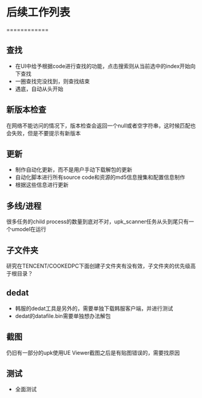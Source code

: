 # 后续工作列表
============
## 查找
* 在UI中给予根据code进行查找的功能，点击搜索则从当前选中的index开始向下查找
* 一圈查找完没找到，则查找结束
* 遇底，自动从头开始

## 新版本检查
在网络不能访问的情况下，版本检查会返回一个null或者空字符串，这时候匹配也会失败，但是不要提示有新版本

## 更新
* 制作自动化更新，而不是用户手动下载解包的更新
* 自动化脚本进行所有source code和资源的md5信息搜集和配置信息制作
* 根据这些信息进行更新

## 多线/进程
很多任务的child process的数量到底对不对，upk_scanner任务从头到尾只有一个umodel在运行

## 子文件夹
研究在TENCENT/COOKEDPC下面创建子文件夹有没有效，子文件夹的优先级高于根目录？

## dedat
* 韩服的dedat工具是另外的，需要单独下载韩服客户端，并进行测试
* dedat的datafile.bin需要单独想办法解包

## 截图
仍旧有一部分的upk使用UE Viewer截图之后是有贴图错误的，需要找原因

## 测试
* 全面测试
